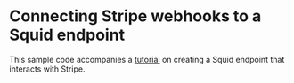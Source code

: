 # Connecting Stripe webhooks to a Squid endpoint

This sample code accompanies a [tutorial]() on creating a Squid endpoint that interacts with Stripe.
